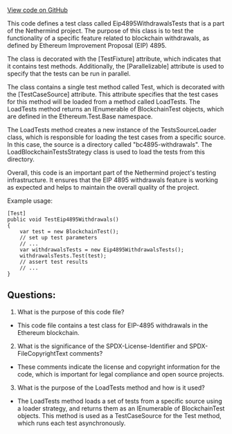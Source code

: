[View code on GitHub](https://github.com/NethermindEth/nethermind/src/Nethermind/Ethereum.Blockchain.Block.Test/Eip4895WithdrawalsTests.cs)

This code defines a test class called Eip4895WithdrawalsTests that is a part of the Nethermind project. The purpose of this class is to test the functionality of a specific feature related to blockchain withdrawals, as defined by Ethereum Improvement Proposal (EIP) 4895. 

The class is decorated with the [TestFixture] attribute, which indicates that it contains test methods. Additionally, the [Parallelizable] attribute is used to specify that the tests can be run in parallel. 

The class contains a single test method called Test, which is decorated with the [TestCaseSource] attribute. This attribute specifies that the test cases for this method will be loaded from a method called LoadTests. The LoadTests method returns an IEnumerable of BlockchainTest objects, which are defined in the Ethereum.Test.Base namespace. 

The LoadTests method creates a new instance of the TestsSourceLoader class, which is responsible for loading the test cases from a specific source. In this case, the source is a directory called "bc4895-withdrawals". The LoadBlockchainTestsStrategy class is used to load the tests from this directory. 

Overall, this code is an important part of the Nethermind project's testing infrastructure. It ensures that the EIP 4895 withdrawals feature is working as expected and helps to maintain the overall quality of the project. 

Example usage:

```
[Test]
public void TestEip4895Withdrawals()
{
    var test = new BlockchainTest();
    // set up test parameters
    // ...
    var withdrawalsTests = new Eip4895WithdrawalsTests();
    withdrawalsTests.Test(test);
    // assert test results
    // ...
}
```
## Questions: 
 1. What is the purpose of this code file?
- This code file contains a test class for EIP-4895 withdrawals in the Ethereum blockchain.

2. What is the significance of the SPDX-License-Identifier and SPDX-FileCopyrightText comments?
- These comments indicate the license and copyright information for the code, which is important for legal compliance and open source projects.

3. What is the purpose of the LoadTests method and how is it used?
- The LoadTests method loads a set of tests from a specific source using a loader strategy, and returns them as an IEnumerable of BlockchainTest objects. This method is used as a TestCaseSource for the Test method, which runs each test asynchronously.